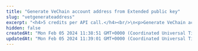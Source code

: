 ```yaml
---
title: "Generate VeChain account address from Extended public key"
slug: "vetgenerateaddress"
excerpt: "<h4>5 credits per API call.</h4><br/>\n<p>Generate VeChain account deposit address from Extended public key. Deposit address is generated for the specific index - each extended public key can generate\nup to 2^31 addresses starting from index 0 until 2^31 - 1.</p>"
hidden: false
createdAt: "Mon Feb 05 2024 11:38:51 GMT+0000 (Coordinated Universal Time)"
updatedAt: "Mon Feb 05 2024 11:39:01 GMT+0000 (Coordinated Universal Time)"
---
```

